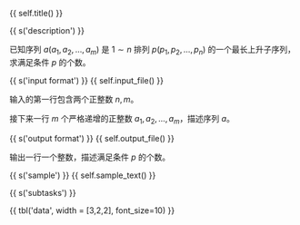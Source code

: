 {{ self.title() }}

{{ s('description') }}

已知序列 $a(a_1, a_2, \dots, a_m)$ 是 $1 \sim n$ 排列 $p(p_1, p_2, \dots, p_n)$ 的一个最长上升子序列，求满足条件 $p$ 的个数。 

{{ s('input format') }}
{{ self.input_file() }}

输入的第一行包含两个正整数 $n,m$。

接下来一行 $m$ 个严格递增的正整数 $a_1, a_2, \dots, a_m$，描述序列 $a$。

{{ s('output format') }}
{{ self.output_file() }}

输出一行一个整数，描述满足条件 $p$ 的个数。

{{ s('sample') }}
{{ self.sample_text() }}

{{ s('subtasks') }}

{{ tbl('data', width = [3,2,2], font_size=10) }}
